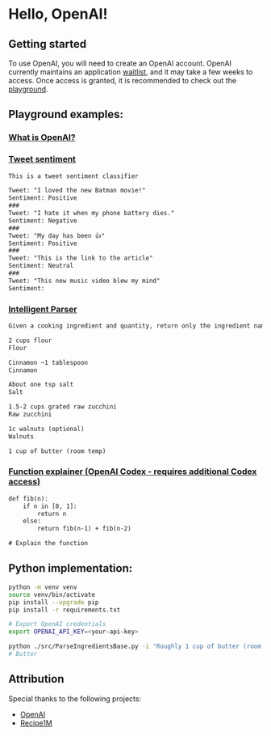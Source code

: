 # Hello, OpenAI!

## Getting started
To use OpenAI, you will need to create an OpenAI account. OpenAI currently maintains an application [waitlist](https://share.hsforms.com/1Lfc7WtPLRk2ppXhPjcYY-A4sk30), and it may take a few weeks to access.
Once access is granted, it is recommended to check out the [playground](https://beta.openai.com/playground).

## Playground examples:
### [What is OpenAI?](https://beta.openai.com/playground/p/77kIgLnDaFg5IydIYp5f2Lvv?model=davinci)

### [Tweet sentiment](https://beta.openai.com/playground/p/default-tweet-classifier)
```txt
This is a tweet sentiment classifier

Tweet: "I loved the new Batman movie!"
Sentiment: Positive
###
Tweet: "I hate it when my phone battery dies."
Sentiment: Negative
###
Tweet: "My day has been 👍"
Sentiment: Positive
###
Tweet: "This is the link to the article"
Sentiment: Neutral
###
Tweet: "This new music video blew my mind"
Sentiment:
```

### [Intelligent Parser](https://beta.openai.com/playground/p/vZSmOrdzgVJ2Bh7SbEafjlDa?model=davinci)
```txt
Given a cooking ingredient and quantity, return only the ingredient name

2 cups flour
Flour

Cinnamon ~1 tablespoon
Cinnamon

About one tsp salt
Salt

1.5-2 cups grated raw zucchini
Raw zucchini

1c walnuts (optional)
Walnuts

1 cup of butter (room temp)
```

### [Function explainer (OpenAI Codex - requires additional Codex access)](https://beta.openai.com/playground/p/7AaExsHVqjQ2TgS6NHvHoSWs?model=davinci-codex)
```txt
def fib(n):
    if n in [0, 1]:
        return n
    else:
        return fib(n-1) + fib(n-2)

# Explain the function
```

## Python implementation:
```sh
python -m venv venv
source venv/bin/activate
pip install --upgrade pip
pip install -r requirements.txt

# Export OpenAI credentials
export OPENAI_API_KEY=<your-api-key>

python ./src/ParseIngredientsBase.py -i "Roughly 1 cup of butter (room temp)"
# Butter
```

## Attribution
Special thanks to the following projects:
- [OpenAI](https://openai.com)
- [Recipe1M](http://pic2recipe.csail.mit.edu)
